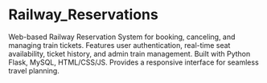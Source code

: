 # Railway_Reservations
Web-based Railway Reservation System for booking, canceling, and managing train tickets. Features user authentication, real-time seat availability, ticket history, and admin train management. Built with Python Flask, MySQL, HTML/CSS/JS. Provides a responsive interface for seamless travel planning.
